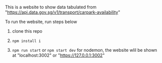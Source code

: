 This is a website to show data tabulated from "https://api.data.gov.sg/v1/transport/carpark-availability" 

To run the website, run steps below

1. clone this repo

2. `npm install i`

3. `npm run start` or `npm start dev` for nodemon, the website wlil be shown at "localhost:3002" or "https://127.0.0.1:3002"    
